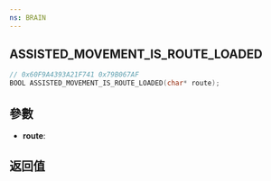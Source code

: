 ```yaml
---
ns: BRAIN
---
```

## ASSISTED_MOVEMENT_IS_ROUTE_LOADED

```c
// 0x60F9A4393A21F741 0x79B067AF
BOOL ASSISTED_MOVEMENT_IS_ROUTE_LOADED(char* route);
```


## 參數
* **route**: 

## 返回值
